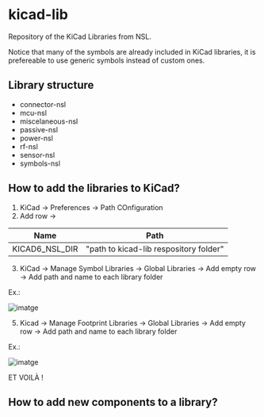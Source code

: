 # kicad-lib
Repository of the KiCad Libraries from NSL. 

Notice that many of the symbols are already included in KiCad libraries, it is prefereable to use generic symbols instead of custom ones.

## Library structure

- connector-nsl
- mcu-nsl
- miscelaneous-nsl
- passive-nsl
- power-nsl
- rf-nsl
- sensor-nsl
- symbols-nsl

## How to add the libraries to KiCad?
1. KiCad -> Preferences -> Path COnfiguration
2. Add row -> 


| Name                     | Path                           |
|--------------------------|--------------------------------|
| KICAD6_NSL_DIR    | "path to kicad-lib respository folder" |

3. KiCad -> Manage Symbol Libraries -> Global Libraries -> Add empty row -> Add path and name to each library folder

Ex.:

![imatge](https://user-images.githubusercontent.com/33161309/214277205-10214f6f-36db-4ddc-a536-5cdb4c78060d.png)


5. Kicad -> Manage Footprint Libraries -> Global Libraries -> Add empty row -> Add path and name to each library folder

Ex.:

![imatge](https://user-images.githubusercontent.com/33161309/214279883-be8d7a30-d2a7-4698-a9a9-e2a65efdd84a.png)



ET VOILÀ !


## How to add new components to a library?
